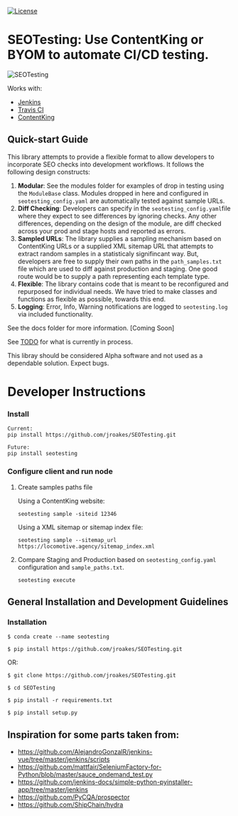 
[![License](http://img.shields.io/:license-apache-blue.svg)](http://www.apache.org/licenses/LICENSE-2.0.html)


# SEOTesting: Use ContentKing or BYOM to automate CI/CD testing.

![SEOTesting](https://raw.githubusercontent.com/jroakes/SEOTesting/master/docs/overview.png "SEO Testing Overview")


Works with:
* [Jenkins](https://www.jenkins.io/)
* [Travis CI](https://travis-ci.org/)
* [ContentKing](https://www.contentkingapp.com/)



## Quick-start Guide
This library attempts to provide a flexible format to allow developers to incorporate SEO checks into development workflows.  It follows the following design constructs:

1. **Modular**: See the modules folder for examples of drop in testing using the `ModuleBase` class.  Modules dropped in here and configured in `seotesting_config.yaml` are automatically tested against sample URLs.
2. **Diff Checking**: Developers can specify in the `seotesting_config.yaml`file where they expect to see differences by ignoring checks.  Any other differences, depending on the design of the module, are diff checked across your prod and stage hosts and reported as errors.
3. **Sampled URLs**: The library supplies a sampling mechanism based on ContentKing URLs or a supplied XML sitemap URL that attempts to extract random samples in a statisticaly signifincant way.  But, developers are free to supply their own paths in the `path_samples.txt` file which are used to diff against production and staging.  One good route would be to supply a path representing each template type.
4. **Flexible**: The library contains code that is meant to be reconfigured and repurposed for individual needs.  We have tried to make classes and functions as flexible as possible, towards this end.
5. **Logging**: Error, Info, Warning notifications are logged to `seotesting.log` via included functionality.

See the docs folder for more information. [Coming Soon]

See [TODO](TODO.md) for what is currently in process.

This libray should be considered Alpha software and not used as a dependable solution.  Expect bugs.



# Developer Instructions

### Install
```
Current:
pip install https://github.com/jroakes/SEOTesting.git

Future:
pip install seotesting

```


### Configure client and run node

1. Create samples paths file

      Using a ContentKing website:

    `seotesting sample -siteid 12346`

      Using a XML sitemap or sitemap index file:

    `seotesting sample --sitemap_url https://locomotive.agency/sitemap_index.xml`

2. Compare Staging and Production based on `seotesting_config.yaml` configuration and `sample_paths.txt`.

    `seotesting execute`



## General Installation and Development Guidelines

### Installation

```
$ conda create --name seotesting

$ pip install https://github.com/jroakes/SEOTesting.git
```

OR:

```
$ git clone https://github.com/jroakes/SEOTesting.git

$ cd SEOTesting

$ pip install -r requirements.txt

$ pip install setup.py
```





## Inspiration for some parts taken from:
* https://github.com/AlejandroGonzalR/jenkins-vue/tree/master/jenkins/scripts
* https://github.com/mattfair/SeleniumFactory-for-Python/blob/master/sauce_ondemand_test.py
* https://github.com/jenkins-docs/simple-python-pyinstaller-app/tree/master/jenkins
* https://github.com/PyCQA/prospector
* https://github.com/ShipChain/hydra
